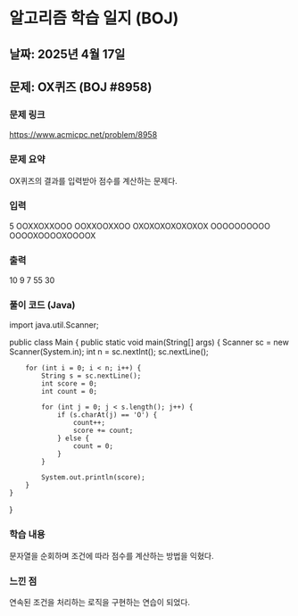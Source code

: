 # 알고리즘 학습 일지 (BOJ)

##  날짜: 2025년 4월 17일
## 문제: OX퀴즈 (BOJ #8958)
### 문제 링크
 https://www.acmicpc.net/problem/8958
### 문제 요약
OX퀴즈의 결과를 입력받아 점수를 계산하는 문제다.
### 입력
5
OOXXOXXOOO
OOXXOOXXOO
OXOXOXOXOXOXOX
OOOOOOOOOO
OOOOXOOOOXOOOOX

### 출력
10
9
7
55
30

### 풀이 코드 (Java)
import java.util.Scanner;

public class Main {
    public static void main(String[] args) {
        Scanner sc = new Scanner(System.in);
        int n = sc.nextInt();
        sc.nextLine();

        for (int i = 0; i < n; i++) {
            String s = sc.nextLine();
            int score = 0;
            int count = 0;

            for (int j = 0; j < s.length(); j++) {
                if (s.charAt(j) == 'O') {
                    count++;
                    score += count;
                } else {
                    count = 0;
                }
            }

            System.out.println(score);
        }
    }
}

###  학습 내용
문자열을 순회하며 조건에 따라 점수를 계산하는 방법을 익혔다.

### 느낀 점
연속된 조건을 처리하는 로직을 구현하는 연습이 되었다.